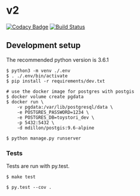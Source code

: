 # v2

[![Codacy Badge](https://api.codacy.com/project/badge/Grade/b03ea0563d9d49ccaa12713d61989ceb)](https://www.codacy.com/app/caulagi/v2?utm_source=github.com&utm_medium=referral&utm_content=toystori/v2&utm_campaign=badger)
[![Build Status](https://travis-ci.org/toystori/v2.svg?branch=master)](https://travis-ci.org/toystori/v2)


## Development setup

The recommended python version is 3.6.1

```
$ python3 -m venv ./.env
$ . ./.env/bin/activate
$ pip install -r requirements/dev.txt

# use the docker image for postgres with postgis
$ docker volume create pgdata
$ docker run \
    -v pgdata:/var/lib/postgresql/data \
    -e POSTGRES_PASSWORD=1234 \
    -e POSTGRES_DB=toystori_dev \
    -p 5432:5432 \
    -d mdillon/postgis:9.6-alpine

$ python manage.py runserver
```

### Tests

Tests are run with py.test. 

```
$ make test

$ py.test --cov .
```
